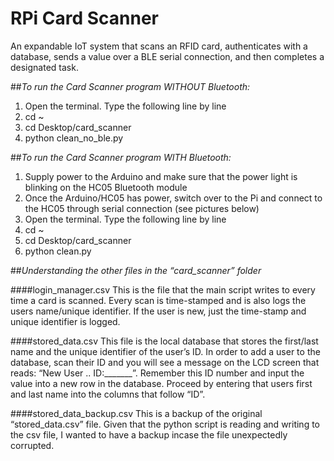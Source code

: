 # RPi Card Scanner
An expandable IoT system that scans an RFID card, authenticates with a database, sends a value over a BLE serial connection, and then completes a designated task.

##*To run the Card Scanner program WITHOUT Bluetooth:*

1.	Open the terminal. Type the following line by line
2.	cd ~
3.	cd Desktop/card_scanner
4.	python clean_no_ble.py


##*To run the Card Scanner program WITH Bluetooth:*

1.	Supply power to the Arduino and make sure that the power light is blinking on the HC05 Bluetooth module
2.	Once the Arduino/HC05 has power, switch over to the Pi and connect to the HC05 through serial connection (see pictures below)
3.	Open the terminal. Type the following line by line
4.	cd ~
5.	cd Desktop/card_scanner
6.	python clean.py

##*Understanding the other files in the “card_scanner” folder*

####login_manager.csv
This is the file that the main script writes to every time a card is scanned. Every scan is time-stamped and is also        logs the users name/unique identifier. If the user is new, just the time-stamp and unique identifier is logged.

####stored_data.csv
This file is the local database that stores the first/last name and the unique identifier of the user’s ID. In order to add a user to the database, scan their ID and you will see a message on the LCD screen that reads: “New User .. ID:_______”. Remember this ID number and input the value into a new row in the database. Proceed by entering that users first and last name into the columns that follow “ID”.

####stored_data_backup.csv
This is a backup of the original “stored_data.csv” file. Given that the python script is reading and writing to the csv file, I wanted to have a backup incase the file unexpectedly corrupted.
